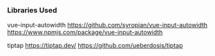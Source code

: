 ### Libraries Used

vue-input-autowidth
https://github.com/syropian/vue-input-autowidth
https://www.npmjs.com/package/vue-input-autowidth

tiptap
https://tiptap.dev/
https://github.com/ueberdosis/tiptap
